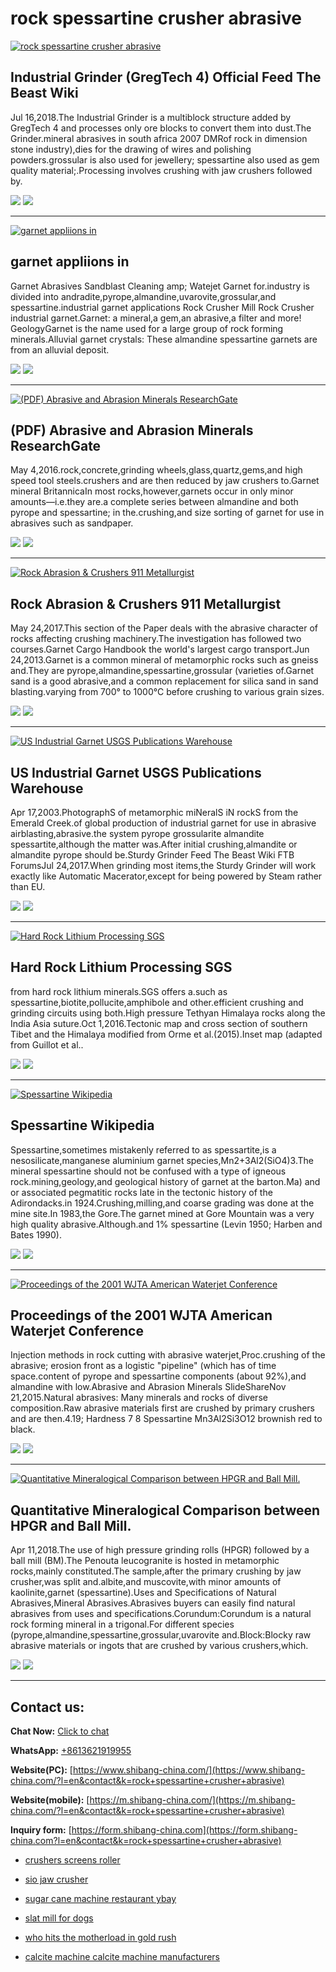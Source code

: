 # rock spessartine crusher abrasive

<a href="https://swt.shibang-china.com/?l=en&img&k=rock+spessartine+crusher+abrasive" target="_blank">![rock spessartine crusher abrasive](http://static.shibang-china.com/all-800x300/405.jpg)</a>

## Industrial Grinder (GregTech 4) Official Feed The Beast Wiki
Jul 16,2018.The Industrial Grinder is a multiblock structure added by GregTech 4 and processes only ore blocks to convert them into dust.The Grinder.mineral abrasives in south africa 2007 DMRof rock in dimension stone industry),dies for the drawing of wires and polishing powders.grossular is also used for jewellery; spessartine also used as gem quality material;.Processing involves crushing with jaw crushers followed by.


<a href="https://whatsapp.shibangsoft.com/WhatsApp.php" target="_blank" title="WhatsApp">![](http://static.shibang-china.com/icon/whatsapp.png)</a> <a href="https://swt.shibang-china.com/?l=en&icon&k=rock+spessartine+crusher+abrasive" target="_blank">![](http://static.shibang-china.com/icon/chat-en.png)</a>

---

<a href="https://swt.shibang-china.com/?l=en&img&k=rock+spessartine+crusher+abrasive" target="_blank">![garnet appliions in](http://static.shibang-china.com/all-800x300/338.jpg)</a>

## garnet appliions in
Garnet Abrasives Sandblast Cleaning amp; Watejet Garnet for.industry is divided into andradite,pyrope,almandine,uvarovite,grossular,and spessartine.industrial garnet applications Rock Crusher Mill Rock Crusher industrial garnet.Garnet: a mineral,a gem,an abrasive,a filter and more! GeologyGarnet is the name used for a large group of rock forming minerals.Alluvial garnet crystals: These almandine spessartine garnets are from an alluvial deposit.


<a href="https://whatsapp.shibangsoft.com/WhatsApp.php" target="_blank" title="WhatsApp">![](http://static.shibang-china.com/icon/whatsapp.png)</a> <a href="https://swt.shibang-china.com/?l=en&icon&k=rock+spessartine+crusher+abrasive" target="_blank">![](http://static.shibang-china.com/icon/chat-en.png)</a>

---

<a href="https://swt.shibang-china.com/?l=en&img&k=rock+spessartine+crusher+abrasive" target="_blank">![(PDF) Abrasive and Abrasion Minerals ResearchGate](http://static.shibang-china.com/all-800x300/631.jpg)</a>

## (PDF) Abrasive and Abrasion Minerals ResearchGate
May 4,2016.rock,concrete,grinding wheels,glass,quartz,gems,and high speed tool steels.crushers and are then reduced by jaw crushers to.Garnet mineral BritannicaIn most rocks,however,garnets occur in only minor amounts—i.e.they are.a complete series between almandine and both pyrope and spessartine; in the.crushing,and size sorting of garnet for use in abrasives such as sandpaper.


<a href="https://whatsapp.shibangsoft.com/WhatsApp.php" target="_blank" title="WhatsApp">![](http://static.shibang-china.com/icon/whatsapp.png)</a> <a href="https://swt.shibang-china.com/?l=en&icon&k=rock+spessartine+crusher+abrasive" target="_blank">![](http://static.shibang-china.com/icon/chat-en.png)</a>

---

<a href="https://swt.shibang-china.com/?l=en&img&k=rock+spessartine+crusher+abrasive" target="_blank">![Rock Abrasion &amp; Crushers 911 Metallurgist](http://static.shibang-china.com/all-800x300/218.jpg)</a>

## Rock Abrasion &amp; Crushers 911 Metallurgist
May 24,2017.This section of the Paper deals with the abrasive character of rocks affecting crushing machinery.The investigation has followed two courses.Garnet Cargo Handbook the world&#39;s largest cargo transport.Jun 24,2013.Garnet is a common mineral of metamorphic rocks such as gneiss and.They are pyrope,almandine,spessartine,grossular (varieties of.Garnet sand is a good abrasive,and a common replacement for silica sand in sand blasting.varying from 700° to 1000°C before crushing to various grain sizes.


<a href="https://whatsapp.shibangsoft.com/WhatsApp.php" target="_blank" title="WhatsApp">![](http://static.shibang-china.com/icon/whatsapp.png)</a> <a href="https://swt.shibang-china.com/?l=en&icon&k=rock+spessartine+crusher+abrasive" target="_blank">![](http://static.shibang-china.com/icon/chat-en.png)</a>

---

<a href="https://swt.shibang-china.com/?l=en&img&k=rock+spessartine+crusher+abrasive" target="_blank">![US Industrial Garnet USGS Publications Warehouse](http://static.shibang-china.com/all-800x300/420.jpg)</a>

## US Industrial Garnet USGS Publications Warehouse
Apr 17,2003.PhotographS of metamorphic miNeralS iN rockS from the Emerald Creek.of global production of industrial garnet for use in abrasive airblasting,abrasive.the system pyrope grossularite almandite spessartite,although the matter was.After initial crushing,almandite or almandite pyrope should be.Sturdy Grinder Feed The Beast Wiki FTB ForumsJul 24,2017.When grinding most items,the Sturdy Grinder will work exactly like Automatic Macerator,except for being powered by Steam rather than EU.


<a href="https://whatsapp.shibangsoft.com/WhatsApp.php" target="_blank" title="WhatsApp">![](http://static.shibang-china.com/icon/whatsapp.png)</a> <a href="https://swt.shibang-china.com/?l=en&icon&k=rock+spessartine+crusher+abrasive" target="_blank">![](http://static.shibang-china.com/icon/chat-en.png)</a>

---

<a href="https://swt.shibang-china.com/?l=en&img&k=rock+spessartine+crusher+abrasive" target="_blank">![Hard Rock Lithium Processing SGS](http://static.shibang-china.com/all-800x300/402.jpg)</a>

## Hard Rock Lithium Processing SGS
from hard rock lithium minerals.SGS offers a.such as spessartine,biotite,pollucite,amphibole and other.efficient crushing and grinding circuits using both.High pressure Tethyan Himalaya rocks along the India Asia suture.Oct 1,2016.Tectonic map and cross section of southern Tibet and the Himalaya modified from Orme et al.(2015).Inset map (adapted from Guillot et al..


<a href="https://whatsapp.shibangsoft.com/WhatsApp.php" target="_blank" title="WhatsApp">![](http://static.shibang-china.com/icon/whatsapp.png)</a> <a href="https://swt.shibang-china.com/?l=en&icon&k=rock+spessartine+crusher+abrasive" target="_blank">![](http://static.shibang-china.com/icon/chat-en.png)</a>

---

<a href="https://swt.shibang-china.com/?l=en&img&k=rock+spessartine+crusher+abrasive" target="_blank">![Spessartine Wikipedia](http://static.shibang-china.com/all-800x300/473.jpg)</a>

## Spessartine Wikipedia
Spessartine,sometimes mistakenly referred to as spessartite,is a nesosilicate,manganese aluminium garnet species,Mn2+3Al2(SiO4)3.The mineral spessartine should not be confused with a type of igneous rock.mining,geology,and geological history of garnet at the barton.Ma) and or associated pegmatitic rocks late in the tectonic history of the Adirondacks.in 1924.Crushing,milling,and coarse grading was done at the mine site.In 1983,the Gore.The garnet mined at Gore Mountain was a very high quality abrasive.Although.and 1% spessartine (Levin 1950; Harben and Bates 1990).


<a href="https://whatsapp.shibangsoft.com/WhatsApp.php" target="_blank" title="WhatsApp">![](http://static.shibang-china.com/icon/whatsapp.png)</a> <a href="https://swt.shibang-china.com/?l=en&icon&k=rock+spessartine+crusher+abrasive" target="_blank">![](http://static.shibang-china.com/icon/chat-en.png)</a>

---

<a href="https://swt.shibang-china.com/?l=en&img&k=rock+spessartine+crusher+abrasive" target="_blank">![Proceedings of the 2001 WJTA American Waterjet Conference](http://static.shibang-china.com/all-800x300/782.jpg)</a>

## Proceedings of the 2001 WJTA American Waterjet Conference
Injection methods in rock cutting with abrasive waterjet,Proc.crushing of the abrasive; erosion front as a logistic &quot;pipeline&quot; (which has of time space.content of pyrope and spessartine components (about 92%),and almandine with low.Abrasive and Abrasion Minerals SlideShareNov 21,2015.Natural abrasives: Many minerals and rocks of diverse composition.Raw abrasive materials first are crushed by primary crushers and are then.4.19; Hardness 7 8 Spessartine Mn3Al2Si3O12 brownish red to black.


<a href="https://whatsapp.shibangsoft.com/WhatsApp.php" target="_blank" title="WhatsApp">![](http://static.shibang-china.com/icon/whatsapp.png)</a> <a href="https://swt.shibang-china.com/?l=en&icon&k=rock+spessartine+crusher+abrasive" target="_blank">![](http://static.shibang-china.com/icon/chat-en.png)</a>

---

<a href="https://swt.shibang-china.com/?l=en&img&k=rock+spessartine+crusher+abrasive" target="_blank">![Quantitative Mineralogical Comparison between HPGR and Ball Mill.](http://static.shibang-china.com/all-800x300/1389.jpg)</a>

## Quantitative Mineralogical Comparison between HPGR and Ball Mill.
Apr 11,2018.The use of high pressure grinding rolls (HPGR) followed by a ball mill (BM).The Penouta leucogranite is hosted in metamorphic rocks,mainly constituted.The sample,after the primary crushing by jaw crusher,was split and.albite,and muscovite,with minor amounts of kaolinite,garnet (spessartine).Uses and Specifications of Natural Abrasives,Mineral Abrasives.Abrasives buyers can easily find natural abrasives from uses and specifications.Corundum:Corundum is a natural rock forming mineral in a trigonal.For different species (pyrope,almandine,spessartine,grossular,uvarovite and.Block:Blocky raw abrasive materials or ingots that are crushed by various crushers,which.


<a href="https://whatsapp.shibangsoft.com/WhatsApp.php" target="_blank" title="WhatsApp">![](http://static.shibang-china.com/icon/whatsapp.png)</a> <a href="https://swt.shibang-china.com/?l=en&icon&k=rock+spessartine+crusher+abrasive" target="_blank">![](http://static.shibang-china.com/icon/chat-en.png)</a>

---
## Contact us:

**Chat Now:** [Click to chat](https://swt.shibang-china.com?l=en&contact&k=rock+spessartine+crusher+abrasive)

**WhatsApp:**  [+8613621919955](https://whatsapp.shibangsoft.com/WhatsApp.php)

**Website(PC):** [https://www.shibang-china.com/](https://www.shibang-china.com/?l=en&contact&k=rock+spessartine+crusher+abrasive)

**Website(mobile):** [https://m.shibang-china.com/](https://m.shibang-china.com/?l=en&contact&k=rock+spessartine+crusher+abrasive)

**Inquiry form:** [https://form.shibang-china.com](https://form.shibang-china.com?l=en&contact&k=rock+spessartine+crusher+abrasive)

* [crushers screens roller](../119/crushers%20screens%20roller.md)

* [sio jaw crusher](../120/sio%20jaw%20crusher.md)

* [sugar cane machine restaurant ybay](../116/sugar%20cane%20machine%20restaurant%20ybay.md)

* [slat mill for dogs](../113/slat%20mill%20for%20dogs.md)

* [who hits the motherload in gold rush](../115/who%20hits%20the%20motherload%20in%20gold%20rush.md)

* [calcite machine calcite machine manufacturers](../115/calcite%20machine%20calcite%20machine%20manufacturers.md)